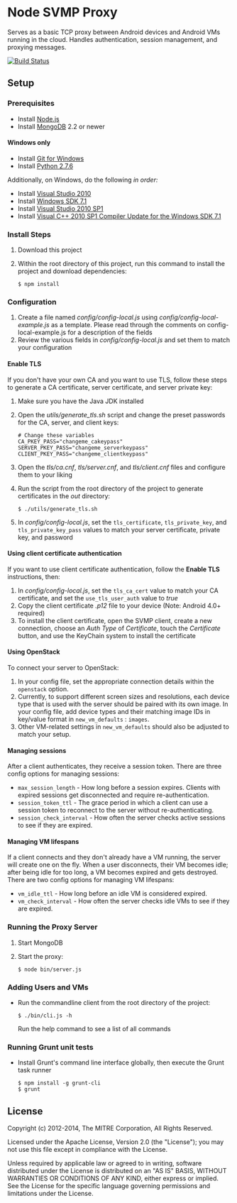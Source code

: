 # Node SVMP Proxy

Serves as a basic TCP proxy between Android devices and Android VMs running in the cloud. Handles authentication, session management, and proxying messages.

[![Build Status](https://travis-ci.org/SVMP/svmp-server.svg?branch=master)](https://travis-ci.org/SVMP/svmp-server)

## Setup

### Prerequisites
* Install [Node.js](http://nodejs.org)
* Install [MongoDB](http://docs.mongodb.org/manual/installation/) 2.2 or newer

#### Windows only
* Install [Git for Windows](http://msysgit.github.io/)
* Install [Python 2.7.6](https://www.python.org/download/releases/2.7.6/)

Additionally, on Windows, do the following *in order:*

* Install [Visual Studio 2010](http://www.microsoft.com/visualstudio/eng/downloads#d-2010-express)
* Install [Windows SDK 7.1](http://www.microsoft.com/en-us/download/details.aspx?id=8279)
* Install [Visual Studio 2010 SP1](http://www.microsoft.com/en-us/download/details.aspx?id=23691)
* Install [Visual C++ 2010 SP1 Compiler Update for the Windows SDK 7.1](http://www.microsoft.com/en-us/download/details.aspx?id=4422)

### Install Steps
1. Download this project
2. Within the root directory of this project, run this command to install the project and download dependencies:

       $ npm install

### Configuration

1. Create a file named *config/config-local.js* using *config/config-local-example.js* as a template.  Please
read through the comments on config-local-example.js for a description of the fields
2. Review the various fields in *config/config-local.js* and set them to match your configuration

#### Enable TLS

If you don't have your own CA and you want to use TLS, follow these steps to generate a CA certificate, server certificate, and server private key:

1. Make sure you have the Java JDK installed
2. Open the *utils/generate_tls.sh* script and change the preset passwords for the CA, server, and client keys:

       # Change these variables
       CA_PKEY_PASS="changeme_cakeypass"
       SERVER_PKEY_PASS="changeme_serverkeypass"
       CLIENT_PKEY_PASS="changeme_clientkeypass"

3. Open the *tls/ca.cnf*, *tls/server.cnf*, and *tls/client.cnf* files  and configure them to your liking
4. Run the script from the root directory of the project to generate certificates in the *out* directory:

       $ ./utils/generate_tls.sh

5. In *config/config-local.js*, set the `tls_certificate`, `tls_private_key`, and `tls_private_key_pass` values to match your server certificate, private key, and password

#### Using client certificate authentication
If you want to use client certificate authentication, follow the **Enable TLS** instructions, then:

1. In *config/config-local.js*, set the `tls_ca_cert` value to match your CA certificate, and set the `use_tls_user_auth` value to *true*
2. Copy the client certificate *.p12* file to your device (Note: Android 4.0+ required)
3. To install the client certificate, open the SVMP client, create a new connection, choose an *Auth Type* of *Certificate*, touch the *Certificate* button, and use the KeyChain system to install the certificate

#### Using OpenStack
To connect your server to OpenStack:

1. In your config file, set the appropriate connection details within the `openstack` option.
2. Currently, to support different screen sizes and resolutions, each device type that is used with the server should be paired with its own image. In your config file, add device types and their matching image IDs in key/value format in `new_vm_defaults` : `images`.
3. Other VM-related settings in `new_vm_defaults` should also be adjusted to match your setup.

#### Managing sessions
After a client authenticates, they receive a session token. There are three config options for managing sessions:

* `max_session_length` - How long before a session expires. Clients with expired sessions get disconnected and require re-authentication.
* `session_token_ttl` - The grace period in which a client can use a session token to reconnect to the server without re-authenticating.
* `session_check_interval` - How often the server checks active sessions to see if they are expired.

#### Managing VM lifespans
If a client connects and they don't already have a VM running, the server will create one on the fly. When a user disconnects, their VM becomes idle; after being idle for too long, a VM becomes expired and gets destroyed. There are two config options for managing VM lifespans:

* `vm_idle_ttl` - How long before an idle VM is considered expired.
* `vm_check_interval` - How often the server checks idle VMs to see if they are expired.

### Running the Proxy Server

1. Start MongoDB
2. Start the proxy:

       $ node bin/server.js

### Adding Users and VMs

* Run the commandline client from the root directory of the project:

      $ ./bin/cli.js -h

    Run the help command to see a list of all commands

### Running Grunt unit tests

* Install Grunt's command line interface globally, then execute the Grunt task runner

      $ npm install -g grunt-cli
      $ grunt

## License

Copyright (c) 2012-2014, The MITRE Corporation, All Rights Reserved.

Licensed under the Apache License, Version 2.0 (the "License");
you may not use this file except in compliance with the License.

Unless required by applicable law or agreed to in writing, software
distributed under the License is distributed on an "AS IS" BASIS,
WITHOUT WARRANTIES OR CONDITIONS OF ANY KIND, either express or implied.
See the License for the specific language governing permissions and
limitations under the License.
